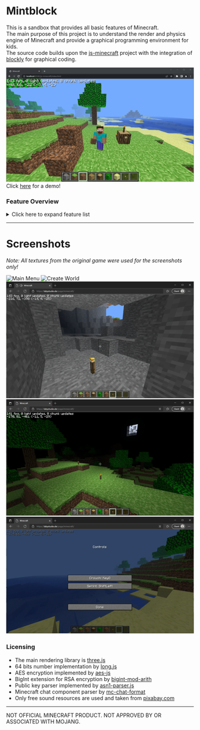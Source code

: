 # Mintblock

This is a sandbox that provides all basic features of Minecraft.<br>
The main purpose of this project is to understand the render and physics engine of Minecraft and provide a graphical programming environment for kids.<br>
The source code builds upon the [js-minecraft](https://github.com/LabyStudio/js-minecraft) project with the integration of [blockly](https://github.com/google/blockly) for graphical coding.

![Ingame](.github/assets/ingame.png)<br>
Click [here](https://labystudio.de/page/minecraft/) for a demo!

### Feature Overview
<details>
<summary>Click here to expand feature list</summary>

- Block rendering
    - Biome color
- Block collision
- Player movement
    - Walking
    - Sprinting
    - Sneaking
    - Flying
    - Swimming
- Lightning
    - Dynamic lightning
    - Smooth lightning (Ambient occlusion)
    - Day/Night/Sunset
    - Sky color rendering
    - Block light source
- Entity Rendering
    - Item in hand
    - Arm swing animation
    - Walking animation
    - Crouch animation
    - Block break particles
- World
    - 16x16x16 Chunks
    - Block type, data, sky & block lightning
    - Entities
    - Minecraft Alpha Generator
      - 64 bits seed
      - Perlin terrain generation
      - Perlin cave generation
      - Perlin tree and big tree generation
- Camera
    - Frustum Culling
    - Fog
    - Underwater fog
    - Dynamic FOV
    - Third person
    - First person hand
    - First person item in hand
- GUI
    - Screens
      - Main Menu
      - Create World Screen
      - Loading Screen
      - InGame Menu
      - Options Screen
      - Controls Screen
      - Chat Input Screen
      - Creative Inventory Screen
      - Direct Connect Screen
      - Connecting Screen
      - Disconnected Screen
    - Widgets
      - Button
      - KeyBinding
      - Slider
      - Switches
      - TextField
    - Overlay
      - Cross-hair
      - Font rendering
      - Hot-Bar
      - Chat
      - Debug
      - Player list
- Multiplayer
    - Networking
      - RSA Encryption
      - AES Encryption
      - Compression
      - Splitting
      - NBT Serialization
      - Sub-Protocols
          - Handshake
          - Status
          - Login
          - Play
    - Packets
      - Chunk Packets
      - Movement Packets
      - Block Update Packets
      - Chat Packets
      - Player Packets
- Commands
    - /help
    - /time
    - /tp
</details>
<hr>

# Screenshots
_Note: All textures from the original game were used for the screenshots only!_

![Main Menu](.github/assets/main_menu.png)
![Create World](.github/assets/create_world.png)
![Lightning](.github/assets/lightning.png)
![Night](.github/assets/night.png)
![Controls](.github/assets/controls.png)

### Licensing
- The main rendering library is [three.js](https://github.com/mrdoob/three.js/)
- 64 bits number implementation by [long.js](https://github.com/dcodeIO/long.js)
- AES encryption implemented by [aes-js](https://github.com/ricmoo/aes-js)
- BigInt extension for RSA encryption by [bigint-mod-arith](https://github.com/juanelas/bigint-mod-arith)
- Public key parser implemented by [asn1-parser.js](https://git.coolaj86.com/coolaj86/asn1-parser.js)
- Minecraft chat component parser by [mc-chat-format](https://github.com/janispritzkau/mc-chat-format)
- Only free sound resources are used and taken from [pixabay.com](https://pixabay.com/de/sound-effects/)
<hr>

NOT OFFICIAL MINECRAFT PRODUCT. NOT APPROVED BY OR ASSOCIATED WITH MOJANG.